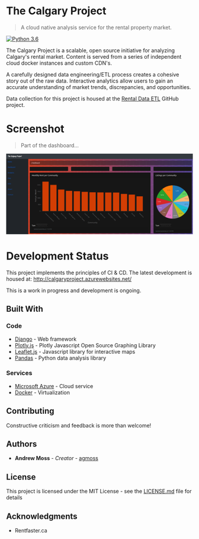 # The Calgary Project
>A cloud native analysis service for the rental property market.

[![Python 3.6](https://img.shields.io/badge/python-3.6-blue.svg)](https://www.python.org/downloads/release/python-360/)


The Calgary Project is a scalable, open source initiative for analyzing Calgary's rental market. Content is served from a series of independent cloud docker instances and custom CDN's. 

A carefully designed data engineering/ETL process creates a cohesive story out of the raw data. Interactive analytics allow users to gain an accurate understanding of market trends, discrepancies, and opportunities. 

Data collection for this project is housed at the [Rental Data ETL](https://github.com/agmoss/Rental-Data-ETL) GitHub project.


# Screenshot
>Part of the dashboard...

![example](screenshot.png)


# Development Status

This project implements the principles of CI & CD. The latest development is housed at: http://calgaryproject.azurewebsites.net/

This is a work in progress and development is ongoing. 

## Built With

### Code
* [Django](https://www.djangoproject.com/) - Web framework
* [Plotly.js](https://plot.ly/javascript/) - Plotly Javascript Open Source Graphing Library
* [Leaflet.js](https://leafletjs.com/) - Javascript library for interactive maps
* [Pandas](https://pandas.pydata.org/) - Python data analysis library

### Services
* [Microsoft Azure](https://azure.microsoft.com/en-ca/) - Cloud service
* [Docker](https://www.docker.com//) - Virtualization

## Contributing

Constructive criticism and feedback is more than welcome!

## Authors

* **Andrew Moss** - *Creator* - [agmoss](https://github.com/agmoss)

## License

This project is licensed under the MIT License - see the [LICENSE.md](LICENSE.md) file for details

## Acknowledgments

* Rentfaster.ca
